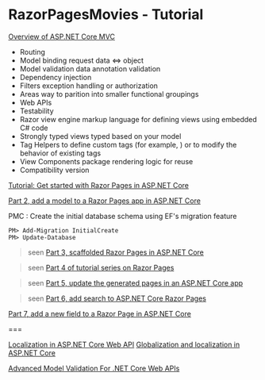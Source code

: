# RazorPagesMovies - Tutorial

[Overview of ASP.NET Core MVC](https://docs.microsoft.com/en-us/aspnet/core/mvc/overview?view=aspnetcore-6.0)

- Routing  
- Model binding
	request data <=> object  
- Model validation 
	data annotation validation  
- Dependency injection
- Filters
	exception handling or authorization
- Areas
	way to parition into smaller functional groupings
- Web APIs
- Testability
- Razor view engine
	markup language for defining views using embedded C# code
- Strongly typed views
	typed based on your model
- Tag Helpers
	to define custom tags (for example, <environment>) or to modify the behavior of existing tags 
- View Components
	package rendering logic for reuse
- Compatibility version


[Tutorial: Get started with Razor Pages in ASP.NET Core](https://docs.microsoft.com/en-us/aspnet/core/tutorials/razor-pages/razor-pages-start?view=aspnetcore-6.0&tabs=visual-studio)

[Part 2, add a model to a Razor Pages app in ASP.NET Core](https://docs.microsoft.com/en-us/aspnet/core/tutorials/razor-pages/model?view=aspnetcore-6.0&tabs=visual-studio)

PMC : Create the initial database schema using EF's migration feature  
```
PM> Add-Migration InitialCreate
PM> Update-Database
```
> seen
[Part 3, scaffolded Razor Pages in ASP.NET Core](https://docs.microsoft.com/en-us/aspnet/core/tutorials/razor-pages/page?view=aspnetcore-6.0&tabs=visual-studio)

> seen
[Part 4 of tutorial series on Razor Pages](https://docs.microsoft.com/en-us/aspnet/core/tutorials/razor-pages/sql?view=aspnetcore-6.0&tabs=visual-studio)

> seen
[Part 5, update the generated pages in an ASP.NET Core app](https://docs.microsoft.com/en-us/aspnet/core/tutorials/razor-pages/da1?view=aspnetcore-6.0)

> seen
[Part 6, add search to ASP.NET Core Razor Pages](https://docs.microsoft.com/en-us/aspnet/core/tutorials/razor-pages/search?view=aspnetcore-6.0)

>
[Part 7, add a new field to a Razor Page in ASP.NET Core](https://docs.microsoft.com/en-us/aspnet/core/tutorials/razor-pages/new-field?view=aspnetcore-6.0&tabs=visual-studio)

===

[Localization in ASP.NET Core Web API](https://codingsonata.com/localization-in-asp-net-core-web-api/)
[Globalization and localization in ASP.NET Core](https://docs.microsoft.com/en-us/aspnet/core/fundamentals/localization?view=aspnetcore-6.0)

[Advanced Model Validation For .NET Core Web APIs](https://thecodeblogger.com/2021/06/04/advanced-model-validation-for-net-core-web-apis/)
